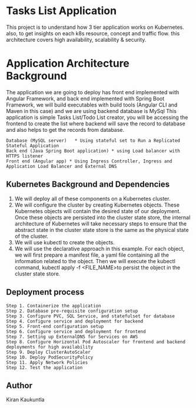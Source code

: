 # Tasks List Application 

This project is to understand how 3 tier application works on Kubernetes. also, to get insights on each k8s resource, concept and traffic flow. this architecture covers high availability, scalability & security.

# Application Architecture Background


The application we are going to deploy has front end implemented with Angular Framework, and back end implemented with Spring Boot Framework, we will build executables with build tools (Angular CLI and Maven in this case) and we are using backend database is MySql
This application is simple Tasks List/Todo List creator, you will be accessing the frontend to create the list where backend will save the record to database and also helps to get the records from database.

	Database (MySQL server)   * Using stateful set to Run a Replicated Stateful Application 
	Back end (Java Spring Boot application) * using Load balancer with HTTPS listener
	Front end (Angular app) * Using Ingress Controller, Ingress and Application Load Balancer and External DNS

## Kubernetes Background and Dependencies
1.	We will deploy all of these components on a Kubernetes cluster. 
2.	We will configure the cluster by creating Kubernetes objects. These Kubernetes objects will contain the desired state of our deployment. Once these objects are persisted into the cluster state store, the internal architecture of Kubernetes will take necessary steps to ensure that the abstract state in the cluster state store is the same as the physical state of the cluster.
3.	We will use kubectl to create the objects.
4.	We will use the declarative approach in this example. For each object, we will first prepare a manifest file, a yaml file containing all the information related to the object. Then we will execute the kubectl command, kubectl apply -f <FILE_NAME>to persist the object in the cluster state store.


## Deployment process 
	Step 1. Containerize the application
	Step 2. Database pre-requisite configuration setup
	Step 3. Configure PVC, SQL Service, and statefulset for database
	Step 4. Configure service and deployment for backend
	Step 5. Front-end configuration setup 
	Step 6. Configure service and deployment for frontend
	Step 7. Setting up ExternalDNS for Services on AWS
	Step 8. Configure Horizontal Pod Autoscaler for frontend and backend deployments for high availability
	Step 9. Deploy ClusterAutoScaler
	Step 10. Deploy PodSecurityPolicy
	Step 11. Apply Network Policies
	Step 12. Test the application





## Author

Kiran Kaukuntla

